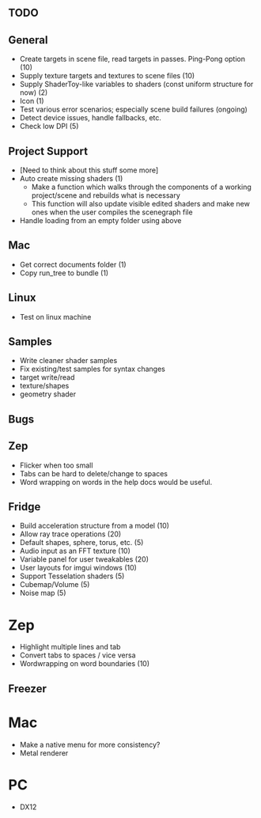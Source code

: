 TODO
----

## General
- Create targets in scene file, read targets in passes.  Ping-Pong option (10)
- Supply texture targets and textures to scene files (10)
- Supply ShaderToy-like variables to shaders (const uniform structure for now) (2)
- Icon (1)
- Test various error scenarios; especially scene build failures (ongoing)
- Detect device issues, handle fallbacks, etc.
- Check low DPI (5)

## Project Support
- [Need to think about this stuff some more]
- Auto create missing shaders (1)
    - Make a function which walks through the components of a working project/scene and rebuilds what is necessary
    - This function will also update visible edited shaders and make new ones when the user compiles the scenegraph file
- Handle loading from an empty folder using above

## Mac
- Get correct documents folder (1)
- Copy run_tree to bundle (1)

## Linux
- Test on linux machine

## Samples
- Write cleaner shader samples
- Fix existing/test samples for syntax changes
-   target write/read
-   texture/shapes
-   geometry shader

Bugs
----
## Zep
- Flicker when too small
- Tabs can be hard to delete/change to spaces
- Word wrapping on words in the help docs would be useful.

Fridge
------
- Build acceleration structure from a model (10)
- Allow ray trace operations (20)
- Default shapes, sphere, torus, etc. (5)
- Audio input as an FFT texture (10)
- Variable panel for user tweakables (20)
- User layouts for imgui windows (10)
- Support Tesselation shaders (5)
- Cubemap/Volume (5)
- Noise map (5)
# Zep
- Highlight multiple lines and tab
- Convert tabs to spaces / vice versa
- Wordwrapping on word boundaries (10)

Freezer
-------
# Mac
- Make a native menu for more consistency?
- Metal renderer
# PC
- DX12
